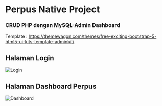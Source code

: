 # Perpus Native Project
<h3>CRUD PHP dengan MySQL-Admin Dashboard</h3>

Template : https://themewagon.com/themes/free-exciting-bootstrap-5-html5-ui-kits-template-adminkit/

<h2>Halaman Login</h2>

![Login](https://user-images.githubusercontent.com/65702027/140854558-01b0deff-31d7-43d0-8e9c-57d8be56af09.png)

<h2>Halaman Dashboard Perpus</h2>

![Dashboard](https://user-images.githubusercontent.com/65702027/140853340-b02f4bdf-6928-4857-aa90-e59a78aea2fa.png)

